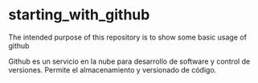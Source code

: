 # starting_with_github
The intended purpose of this repository is to show some basic usage of github

Github es un servicio en la nube para desarrollo de software y control de versiones.
Permite el almacenamiento y versionado de código.
